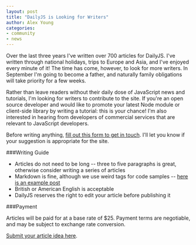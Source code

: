 ```yaml
---
layout: post
title: "DailyJS is Looking for Writers"
author: Alex Young
categories: 
- community
- news
---
```


Over the last three years I've written over 700 articles for DailyJS.  I've written through national holidays, trips to Europe and Asia, and I've enjoyed every minute of it!  The time has come, however, to look for more writers.  In September I'm going to become a father, and naturally family obligations will take priority for a few weeks.

Rather than leave readers without their daily dose of JavaScript news and tutorials, I'm looking for writers to contribute to the site.  If you're an open source developer and would like to promote your latest Node module or client-side library by writing a tutorial: this is your chance!  I'm also interested in hearing from developers of commercial services that are relevant to JavaScript developers.

Before writing anything, [fill out this form to get in touch](https://docs.google.com/a/alexyoung.org/spreadsheet/viewform?formkey=dHBBV0hFem5IOG1qYmNOQjdoNW1CY3c6MQ).  I'll let you know if your suggestion is appropriate for the site.

###Writing Guide

* Articles do not need to be long -- three to five paragraphs is great, otherwise consider writing a series of articles
* Markdown is fine, although we use weird tags for code samples -- [here is an example post](https://github.com/alexyoung/dailyjs/blob/master/_posts/2012-08-09-mvstar-5.md)
* British or American English is acceptable
* DailyJS reserves the right to edit your article before publishing it

###Payment

Articles will be paid for at a base rate of $25.  Payment terms are negotiable, and may be subject to exchange rate conversion.

[Submit your article idea here](https://docs.google.com/a/alexyoung.org/spreadsheet/viewform?formkey=dHBBV0hFem5IOG1qYmNOQjdoNW1CY3c6MQ).
